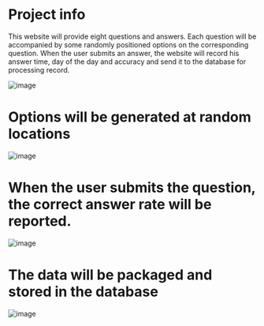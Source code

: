# Project info

This website will provide eight questions and answers. Each question will be accompanied by some randomly positioned options on the corresponding question. When the user submits an answer, the website will record his answer time, day of the day and accuracy and send it to the database for processing record.

![image](https://github.com/SeaKaByt/Quiz-Website/assets/88830273/28736dc5-17af-4747-b512-e89acd6f6ed5)

# Options will be generated at random locations

![image](https://github.com/SeaKaByt/Quiz-Website/assets/88830273/d11b4211-16e7-4cdd-b492-744ae4b392c7)

# When the user submits the question, the correct answer rate will be reported.

![image](https://github.com/SeaKaByt/Quiz-Website/assets/88830273/040d7804-c307-43d1-afb4-ab2af01e911e)

# The data will be packaged and stored in the database

![image](https://github.com/SeaKaByt/Quiz-Website/assets/88830273/58212e6f-32dd-4b3f-8afc-1895cd349ea9)

